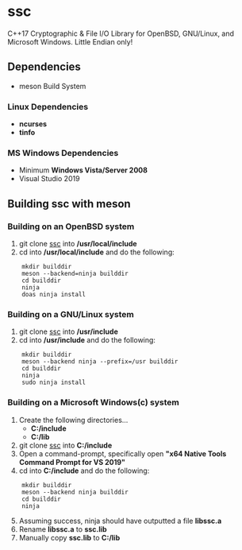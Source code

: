 # ssc
C++17 Cryptographic & File I/O Library for OpenBSD, GNU/Linux, and Microsoft Windows.
Little Endian only!
## Dependencies
-	meson Build System
### Linux Dependencies
-	__ncurses__
-	__tinfo__
### MS Windows Dependencies
-	Minimum __Windows Vista/Server 2008__
-	Visual Studio 2019
## Building ssc with meson
### Building on an OpenBSD system
1. git clone [ssc](https://github.com/stuartcalder/ssc) into __/usr/local/include__
2. cd into __/usr/local/include__ and do the following:
```
	mkdir builddir
	meson --backend=ninja builddir
	cd builddir
	ninja
	doas ninja install
```

### Building on a GNU/Linux system
1. git clone [ssc](https://github.com/stuartcalder/ssc) into __/usr/include__
2. cd into __/usr/include__ and do the following:
```
	mkdir builddir
	meson --backend ninja --prefix=/usr builddir
	cd builddir
	ninja
	sudo ninja install
```

### Building on a Microsoft Windows(c) system
1. Create the following directories...
	- __C:/include__
	- __C:/lib__
2. git clone [ssc](https://github.com/stuartcalder/ssc) into __C:/include__
3. Open a command-prompt, specifically open __"x64 Native Tools Command Prompt for VS 2019"__
4. cd into __C:/include__ and do the following:
```
	mkdir builddir
	meson --backend ninja builddir
	cd builddir
	ninja
```
5. Assuming success, ninja should have outputted a file __libssc.a__
6. Rename __libssc.a__ to __ssc.lib__
7. Manually copy __ssc.lib__ to __C:/lib__
